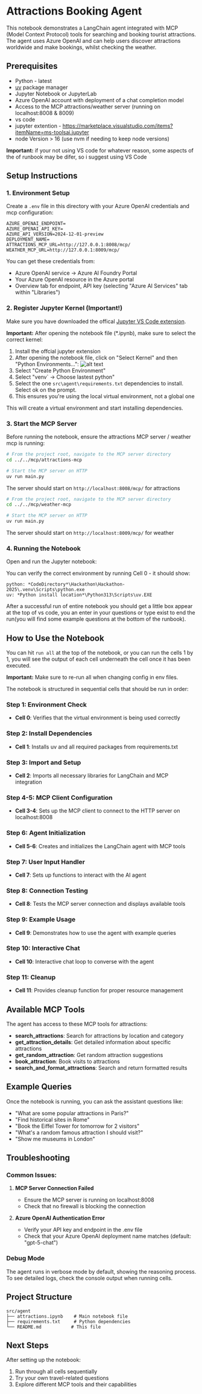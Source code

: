 # Attractions Booking Agent

This notebook demonstrates a LangChain agent integrated with MCP (Model Context Protocol) tools for searching and booking tourist attractions. The agent uses Azure OpenAI and can help users discover attractions worldwide and make bookings, whilst checking the weather.

## Prerequisites

- Python - latest
- [uv](https://docs.astral.sh/uv/) package manager
- Jupyter Notebook or JupyterLab
- Azure OpenAI account with deployment of a chat completion model
- Access to the MCP attractions/weather server (running on localhost:8008 & 8009)
- vs code
- jupyter extention - https://marketplace.visualstudio.com/items?itemName=ms-toolsai.jupyter
- node Version > 16 (use nvm if needing to keep node versions)

**Important:** if your not using VS code for whatever reason, some aspects of the of runbook may be difer, so i suggest using VS Code

## Setup Instructions

### 1. Environment Setup
Create a `.env` file in this directory with your Azure OpenAI credentials and mcp configuration:

```env
AZURE_OPENAI_ENDPOINT=
AZURE_OPENAI_API_KEY=
AZURE_API_VERSION=2024-12-01-preview
DEPLOYMENT_NAME=
ATTRACTIONS_MCP_URL=http://127.0.0.1:8008/mcp/
WEATHER_MCP_URL=http://127.0.0.1:8009/mcp/
```

You can get these credentials from:
- Azure OpenAI service → Azure AI Foundry Portal
- Your Azure OpenAI resource in the Azure portal
- Overview tab for endpoint, API key (selecting "Azure AI Services" tab within "Libraries")

### 2. Register Jupyter Kernel (Important!)
Make sure you have downloaded the offical [Jupyter VS Code extension](https://marketplace.visualstudio.com/items?itemName=ms-toolsai.jupyter).

**Important:** After opening the notebook file (*.ipynb), make sure to select the correct kernel:
1. Install the offcial jupyter extension
1. After opening the notebook file, click on "Select Kernel" and then "Python Environments...":
   ![alt text](images/image.png)
2. Select "Create Python Environment"
3. Select "venv` → Choose lastest python"
4. Select the one `src\agent\requirements.txt` dependencies to install. Select ok on the prompt.
4. This ensures you're using the local virtual environment, not a global one

This will create a virtual environment and start installing dependencies.

### 3. Start the MCP Server

Before running the notebook, ensure the attractions MCP server / weather mcp is running:

```bash
# From the project root, navigate to the MCP server directory
cd ../../mcp/attractions-mcp

# Start the MCP server on HTTP
uv run main.py
```
The server should start on `http://localhost:8008/mcp/` for attractions

```bash
# From the project root, navigate to the MCP server directory
cd ../../mcp/weather-mcp

# Start the MCP server on HTTP
uv run main.py
```
The server should start on `http://localhost:8009/mcp/` for weather

### 4. Running the Notebook

Open and run the Jupyter notebook:

You can verify the correct environment by running Cell 0 - it should show:
```
python: *CodeDirectory*\Hackathon\Hackathon-2025\.venv\Scripts\python.exe
uv: *Python install location*\Python313\Scripts\uv.EXE
```

After a successful run of entire notebook you should get a little box appear at the top of vs code, you an enter in your questions or type exist to end the run(you will find some example questions at the bottom of the runbook).

## How to Use the Notebook

You can hit `run all` at the top of the notebook, or you can run the cells 1 by 1, you will see the output of each cell underneath the cell once it has been executed.

**Important:** Make sure to re-run all when changing config in env files.

The notebook is structured in sequential cells that should be run in order:

### Step 1: Environment Check
- **Cell 0**: Verifies that the virtual environment is being used correctly

### Step 2: Install Dependencies  
- **Cell 1**: Installs uv and all required packages from requirements.txt

### Step 3: Import and Setup
- **Cell 2**: Imports all necessary libraries for LangChain and MCP integration

### Step 4-5: MCP Client Configuration
- **Cell 3-4**: Sets up the MCP client to connect to the HTTP server on localhost:8008

### Step 6: Agent Initialization
- **Cell 5-6**: Creates and initializes the LangChain agent with MCP tools

### Step 7: User Input Handler
- **Cell 7**: Sets up functions to interact with the AI agent

### Step 8: Connection Testing
- **Cell 8**: Tests the MCP server connection and displays available tools

### Step 9: Example Usage
- **Cell 9**: Demonstrates how to use the agent with example queries

### Step 10: Interactive Chat
- **Cell 10**: Interactive chat loop to converse with the agent

### Step 11: Cleanup
- **Cell 11**: Provides cleanup function for proper resource management

## Available MCP Tools

The agent has access to these MCP tools for attractions:

- **search_attractions**: Search for attractions by location and category
- **get_attraction_details**: Get detailed information about specific attractions
- **get_random_attraction**: Get random attraction suggestions
- **book_attraction**: Book visits to attractions
- **search_and_format_attractions**: Search and return formatted results

## Example Queries

Once the notebook is running, you can ask the assistant questions like:

- "What are some popular attractions in Paris?"
- "Find historical sites in Rome"
- "Book the Eiffel Tower for tomorrow for 2 visitors"
- "What's a random famous attraction I should visit?"
- "Show me museums in London"

## Troubleshooting

### Common Issues:

1. **MCP Server Connection Failed**
   - Ensure the MCP server is running on localhost:8008
   - Check that no firewall is blocking the connection

2. **Azure OpenAI Authentication Error**
   - Verify your API key and endpoint in the .env file
   - Check that your Azure OpenAI deployment name matches (default: "gpt-5-chat")

### Debug Mode
The agent runs in verbose mode by default, showing the reasoning process. To see detailed logs, check the console output when running cells.

## Project Structure
```
src/agent
├── attractions.ipynb    # Main notebook file
├── requirements.txt     # Python dependencies
└── README.md           # This file
```

## Next Steps
After setting up the notebook:

1. Run through all cells sequentially
3. Try your own travel-related questions
4. Explore different MCP tools and their capabilities
